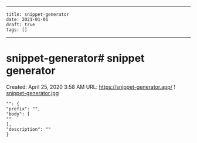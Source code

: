 
---
    title: snippet-generator
    date: 2021-01-01    
    draft: true
    tags: []
---
# snippet-generator# snippet generator
Created: April 25, 2020 3:58 AM
URL: https://snippet-generator.app/
!
[snippet-generator.jpg](snippet%20generator%203030c22767cc4333a4c39ff3305ff214/snippet-generator.jpg)
```
"": {
"prefix": "",
"body": [
""
],
"description": ""
}
```
